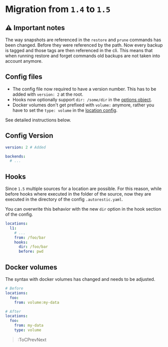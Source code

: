 # Migration from `1.4` to `1.5`

## ⚠️ Important notes

The way snapshots are referenced in the `restore` and `prune` commands has been changed. Before they were referenced by the path. Now every backup is tagged and those tags are then referenced in the cli. This means that when running restore and forget commands old backups are not taken into account anymore.

## Config files

- The config file now required to have a version number. This has to be added with `version: 2` at the root.
- Hooks now optionally support `dir: /some/dir` in the [options object](https://pkg.go.dev/github.com/cupcakearmy/autorestic/internal#Hooks).
- Docker volumes don't get prefixed with `volume:` anymore, rather you have to set the `type: volume` in the [location config](https://pkg.go.dev/github.com/cupcakearmy/autorestic/internal#Hooks).

See detailed instructions below.

## Config Version

```yaml
version: 2 # Added

backends:
  # ...
```

## Hooks

Since `1.5` multiple sources for a location are possible.
For this reason, while before hooks where executed in the folder of the source, now they are executed in the directory of the config `.autorestic.yaml`.

You can overwrite this behavior with the new `dir` option in the hook section of the config.

```yaml
locations:
  l1:
    # ...
    from: /foo/bar
    hooks:
      dir: /foo/bar
      before: pwd
```

## Docker volumes

The syntax with docker volumes has changed and needs to be adjusted.

```yaml
# Before
locations:
  foo:
    from: volume:my-data
```

```yaml
# After
locations:
  foo:
    from: my-data
    type: volume
```

> :ToCPrevNext

